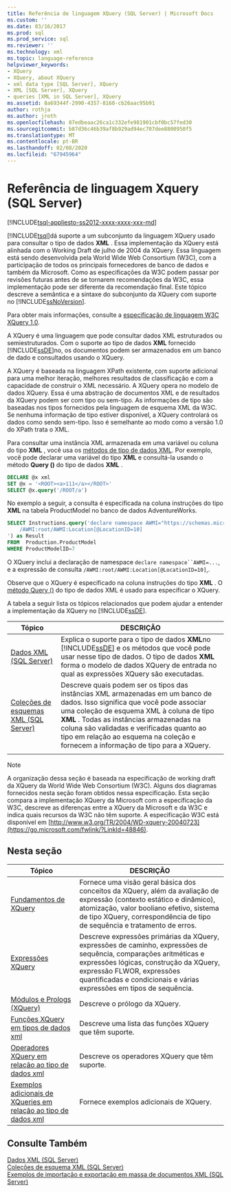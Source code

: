 ```yaml
---
title: Referência de linguagem XQuery (SQL Server) | Microsoft Docs
ms.custom: ''
ms.date: 03/16/2017
ms.prod: sql
ms.prod_service: sql
ms.reviewer: ''
ms.technology: xml
ms.topic: language-reference
helpviewer_keywords:
- XQuery
- XQuery, about XQuery
- xml data type [SQL Server], XQuery
- XML [SQL Server], XQuery
- queries [XML in SQL Server], XQuery
ms.assetid: 8a69344f-2990-4357-8160-cb26aac95b91
author: rothja
ms.author: jroth
ms.openlocfilehash: 87edbeaac26ca1c332efe981901cbf0bc57fed30
ms.sourcegitcommit: b87d36c46b39af8b929ad94ec707dee8800950f5
ms.translationtype: MT
ms.contentlocale: pt-BR
ms.lasthandoff: 02/08/2020
ms.locfileid: "67945964"
---
```

# <a name="xquery-language-reference-sql-server"></a>Referência de linguagem Xquery (SQL Server)
[!INCLUDE[tsql-appliesto-ss2012-xxxx-xxxx-xxx-md](../includes/tsql-appliesto-ss2012-xxxx-xxxx-xxx-md.md)]

  [!INCLUDE[tsql](../includes/tsql-md.md)]dá suporte a um subconjunto da linguagem XQuery usado para consultar o tipo de dados **XML** . Essa implementação da XQuery está alinhada com o Working Draft de julho de 2004 da XQuery. Essa linguagem está sendo desenvolvida pela World Wide Web Consortium (W3C), com a participação de todos os principais fornecedores de banco de dados e também da Microsoft. Como as especificações da W3C podem passar por revisões futuras antes de se tornarem recomendações da W3C, essa implementação pode ser diferente da recomendação final. Este tópico descreve a semântica e a sintaxe do subconjunto da XQuery com suporte no [!INCLUDE[ssNoVersion](../includes/ssnoversion-md.md)].  
  
 Para obter mais informações, consulte a [especificação de linguagem W3C XQuery 1,0](https://go.microsoft.com/fwlink/?LinkId=48846).  
  
 A XQuery é uma linguagem que pode consultar dados XML estruturados ou semiestruturados. Com o suporte ao tipo de dados **XML** fornecido [!INCLUDE[ssDE](../includes/ssde-md.md)]no, os documentos podem ser armazenados em um banco de dado e consultados usando o XQuery.  
  
 A XQuery é baseada na linguagem XPath existente, com suporte adicional para uma melhor iteração, melhores resultados de classificação e com a capacidade de construir o XML necessário. A XQuery opera no modelo de dados XQuery. Essa é uma abstração de documentos XML e de resultados da XQuery podem ser com tipo ou sem-tipo. As informações de tipo são baseadas nos tipos fornecidos pela linguagem de esquema XML da W3C. Se nenhuma informação de tipo estiver disponível, a XQuery controlará os dados como sendo sem-tipo. Isso é semelhante ao modo como a versão 1.0 do XPath trata o XML.  
  
 Para consultar uma instância XML armazenada em uma variável ou coluna do tipo **XML** , você usa os [métodos de tipo de dados XML](../t-sql/xml/xml-data-type-methods.md). Por exemplo, você pode declarar uma variável do tipo **XML** e consultá-la usando o método **Query ()** do tipo de dados **XML** .  
  
```sql
DECLARE @x xml  
SET @x = '<ROOT><a>111</a></ROOT>'  
SELECT @x.query('/ROOT/a')  
```  
  
 No exemplo a seguir, a consulta é especificada na coluna instruções do tipo **XML** na tabela ProductModel no banco de dados AdventureWorks.  
  
```sql
SELECT Instructions.query('declare namespace AWMI="https://schemas.microsoft.com/sqlserver/2004/07/adventure-works/ProductModelManuInstructions";           
    /AWMI:root/AWMI:Location[@LocationID=10]  
') as Result   
FROM  Production.ProductModel  
WHERE ProductModelID=7  
```  
  
 O XQuery inclui a declaração de namespace `declare namespace``AWMI=...`, e a expressão de consulta `/AWMI:root/AWMI:Location[@LocationID=10]`,.  
  
 Observe que o XQuery é especificado na coluna instruções do tipo **XML** . O [método Query ()](../t-sql/xml/query-method-xml-data-type.md) do tipo de dados XML é usado para especificar o XQuery.  
  
 A tabela a seguir lista os tópicos relacionados que podem ajudar a entender a implementação da XQuery no [!INCLUDE[ssDE](../includes/ssde-md.md)].  
  
|Tópico|DESCRIÇÃO|  
|-----------|-----------------|  
|[Dados XML &#40;SQL Server&#41;](../relational-databases/xml/xml-data-sql-server.md)|Explica o suporte para o tipo de dados **XML**no [!INCLUDE[ssDE](../includes/ssde-md.md)] e os métodos que você pode usar nesse tipo de dados. O tipo de dados **XML** forma o modelo de dados XQuery de entrada no qual as expressões XQuery são executadas.|  
|[Coleções de esquemas XML &#40;SQL Server&#41;](../relational-databases/xml/xml-schema-collections-sql-server.md)|Descreve quais podem ser os tipos das instâncias XML armazenadas em um banco de dados. Isso significa que você pode associar uma coleção de esquema XML à coluna de tipo **XML** . Todas as instâncias armazenadas na coluna são validadas e verificadas quanto ao tipo em relação ao esquema na coleção e fornecem a informação de tipo para a XQuery.|  
|||  
  
> [!NOTE]  
>  A organização dessa seção é baseada na especificação de working draft da XQuery da World Wide Web Consortium (W3C). Alguns dos diagramas fornecidos nesta seção foram obtidos nessa especificação. Esta seção compara a implementação XQuery da Microsoft com a especificação da W3C, descreve as diferenças entre a XQuery da Microsoft e da W3C e indica quais recursos da W3C não têm suporte. A especificação W3C está disponível em [http://www.w3.org/TR/2004/WD-xquery-20040723](https://go.microsoft.com/fwlink/?LinkId=48846).  
  
## <a name="in-this-section"></a>Nesta seção  
  
|Tópico|DESCRIÇÃO|  
|-----------|-----------------|  
|[Fundamentos de XQuery](../xquery/xquery-basics.md)|Fornece uma visão geral básica dos conceitos da XQuery, além da avaliação de expressão (contexto estático e dinâmico), atomização, valor booliano efetivo, sistema de tipo XQuery, correspondência de tipo de sequência e tratamento de erros.|  
|[Expressões XQuery](../xquery/xquery-expressions.md)|Descreve expressões primárias da XQuery, expressões de caminho, expressões de sequência, comparações aritméticas e expressões lógicas, construção da XQuery, expressão FLWOR, expressões quantificadas e condicionais e várias expressões em tipos de sequência.|  
|[Módulos e Prologs &#40;XQuery&#41;](../xquery/modules-and-prologs-xquery.md)|Descreve o prólogo da XQuery.|  
|[Funções XQuery em tipos de dados xml](../xquery/xquery-functions-against-the-xml-data-type.md)|Descreve uma lista das funções XQuery que têm suporte.|  
|[Operadores XQuery em relação ao tipo de dados xml](../xquery/xquery-operators-against-the-xml-data-type.md)|Descreve os operadores XQuery que têm suporte.|  
|[Exemplos adicionais de XQueries em relação ao tipo de dados xml](../xquery/additional-sample-xqueries-against-the-xml-data-type.md)|Fornece exemplos adicionais de XQuery.|  
  
## <a name="see-also"></a>Consulte Também  
 [Dados XML &#40;SQL Server&#41;](../relational-databases/xml/xml-data-sql-server.md)   
 [Coleções de esquema XML &#40;SQL Server&#41;](../relational-databases/xml/xml-schema-collections-sql-server.md)   
 [Exemplos de importação e exportação em massa de documentos XML &#40;SQL Server&#41;](../relational-databases/import-export/examples-of-bulk-import-and-export-of-xml-documents-sql-server.md)  
  
  
